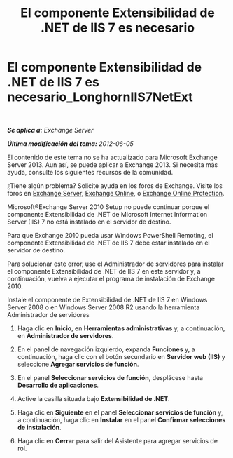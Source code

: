 ﻿---
title: 'El componente Extensibilidad de .NET de IIS 7 es necesario'
TOCTitle: El componente Extensibilidad de .NET de IIS 7 es necesario_LonghornIIS7NetExt
ms:assetid: 8b481626-b68a-4fba-b66e-a02c03856bfd
ms:mtpsurl: https://technet.microsoft.com/es-es/library/ms.exch.setupreadiness.longhorniis7netext(v=EXCHG.150)
ms:contentKeyID: 48268391
ms.date: 05/22/2018
mtps_version: v=EXCHG.150
ms.translationtype: MT
---

# El componente Extensibilidad de .NET de IIS 7 es necesario\_LonghornIIS7NetExt

 

_**Se aplica a:** Exchange Server_

_**Última modificación del tema:** 2012-06-05_

El contenido de este tema no se ha actualizado para Microsoft Exchange Server 2013. Aun así, se puede aplicar a Exchange 2013. Si necesita más ayuda, consulte los siguientes recursos de la comunidad.

¿Tiene algún problema? Solicite ayuda en los foros de Exchange. Visite los foros en [Exchange Server](https://go.microsoft.com/fwlink/p/?linkid=60612), [Exchange Online](https://go.microsoft.com/fwlink/p/?linkid=267542), o [Exchange Online Protection](https://go.microsoft.com/fwlink/p/?linkid=285351).

Microsoft®Exchange Server 2010 Setup no puede continuar porque el componente Extensibilidad de .NET de Microsoft Internet Information Server (IIS) 7 no está instalado en el servidor de destino.

Para que Exchange 2010 pueda usar Windows PowerShell Remoting, el componente Extensibilidad de .NET de IIS 7 debe estar instalado en el servidor de destino.

Para solucionar este error, use el Administrador de servidores para instalar el componente Extensibilidad de .NET de IIS 7 en este servidor y, a continuación, vuelva a ejecutar el programa de instalación de Exchange 2010.

Instale el componente de Extensibilidad de .NET de IIS 7 en Windows Server 2008 o en Windows Server 2008 R2 usando la herramienta Administrador de servidores

1.  Haga clic en **Inicio**, en **Herramientas administrativas** y, a continuación, en **Administrador de servidores**.

2.  En el panel de navegación izquierdo, expanda **Funciones** y, a continuación, haga clic con el botón secundario en **Servidor web (IIS)** y seleccione **Agregar servicios de función**.

3.  En el panel **Seleccionar servicios de función**, desplácese hasta **Desarrollo de aplicaciones**.

4.  Active la casilla situada bajo **Extensibilidad de .NET**.

5.  Haga clic en **Siguiente** en el panel **Seleccionar servicios de función** y, a continuación, haga clic en **Instalar** en el panel **Confirmar selecciones de instalación**.

6.  Haga clic en **Cerrar** para salir del Asistente para agregar servicios de rol.

